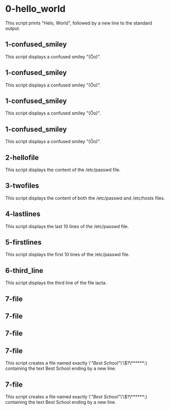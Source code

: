 # 0-hello_world
This script prints "Helo, World", followed by a new line to the standard output.
## 1-confused_smiley
This script displays a confused smiley "(Ôo)".
## 1-confused_smiley
This script displays a confused smiley "(Ôo)".
## 1-confused_smiley
This script displays a confused smiley "(Ôo)".
## 1-confused_smiley
This script displays a confused smiley "(Ôo)".
## 2-hellofile
This script displays the content of the /etc/passwd file.
## 3-twofiles
This script displays the content of both the /etc/passwd and /etc/hosts files.
## 4-lastlines
This script displays the last 10 lines of the /etc/passwd file.
## 5-firstlines
This script displays the first 10 lines of the /etc/passwd file.
## 6-third_line
This script displays the third line of the file iacta.
## 7-file
## 7-file
## 7-file
## 7-file
This script creates a file named exactly *\\'"Best School"\\'\\*$?\\******:) containing the text Best School ending by a new line.
## 7-file
This script creates a file named exactly *\\'"Best School"\\'\\*$?\\******:) containing the text Best School ending by a new line.
